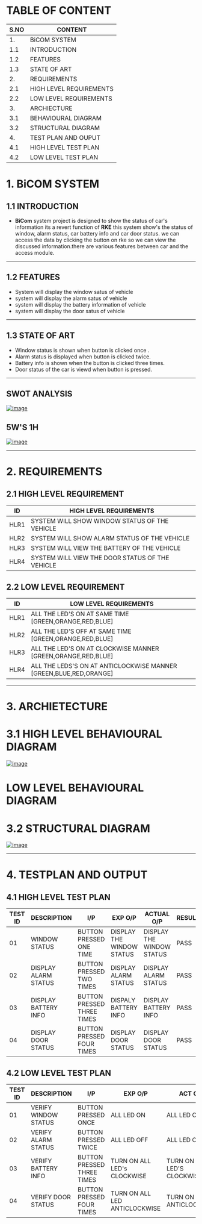 # TABLE OF CONTENT
|S.NO| CONTENT |
|--|-------|
|1.| BiCOM SYSTEM |
|1.1 |INTRODUCTION|
|1.2| FEATURES|
|1.3| STATE OF ART|
|2.| REQUIREMENTS|
| 2.1 |HIGH LEVEL REQUIREMENTS|
|2.2| LOW LEVEL REQUIREMENTS|
|3.| ARCHIECTURE|
|3.1 |BEHAVIOURAL DIAGRAM |
|3.2| STRUCTURAL DIAGRAM|
|4.| TEST PLAN AND OUPUT|
|4.1| HIGH LEVEL TEST PLAN|
|4.2|LOW LEVEL TEST PLAN|

# 1. BiCOM SYSTEM
## 1.1 INTRODUCTION
- **BiCom** system project is designed to show the status of car's information its a revert function of **RKE** this system show's the status of window, alarm status, car battery info and car door status. we can access the data by clicking the button on rke so we can view the discussed information.there are various features between car and the access module.
---
## 1.2 FEATURES
- System will display the window satus of vehicle
- system will display the alarm satus of vehicle 
- system will display the battery information of vehicle 
- system will display the door satus of vehicle 
_______________________
## 1.3 STATE OF ART
* Window status is shown when button is clicked once .
* Alarm status is displayed when button is clicked twice.
* Battery info is shown when the button is clicked three times.
* Door status of the car is viewd when button is pressed.
_______________________________

## SWOT ANALYSIS
[![image](https://www.linkpicture.com/q/Bicom-swot.jpeg)](https://www.linkpicture.com/view.php?img=LPic622bade665943465660021)
## 5W'S 1H
[![image](https://www.linkpicture.com/q/WhatsApp-Image-2022-03-12-at-00.38.36-1.jpeg)](https://www.linkpicture.com/view.php?img=LPic622c66899181d1649726491)
________________________________________
# 2. REQUIREMENTS
## 2.1 HIGH LEVEL REQUIREMENT
| ID | HIGH LEVEL REQUIREMENTS |
| -------- | -------------- |
| HLR1 | SYSTEM WILL SHOW WINDOW STATUS OF THE VEHICLE |
| HLR2 | SYSTEM WILL SHOW ALARM STATUS OF THE VEHICLE |
| HLR3 | SYSTEM WILL VIEW THE BATTERY OF THE VEHICLE |
| HLR4 | SYSTEM WILL VIEW THE DOOR STATUS OF THE VEHICLE |
## 2.2 LOW LEVEL REQUIREMENT
| ID | LOW LEVEL REQUIREMENTS |
| ---|-------------- |
| HLR1 |ALL THE LED'S ON AT SAME TIME [GREEN,ORANGE,RED,BLUE]|
| HLR2 |ALL THE LED'S OFF AT SAME TIME [GREEN,ORANGE,RED,BLUE] |
| HLR3 |ALL THE LED'S ON AT CLOCKWISE MANNER [GREEN,ORANGE,RED,BLUE]|
| HLR4 |ALL THE LEDS'S ON AT ANTICLOCKWISE MANNER [GREEN,BLUE,RED,ORANGE]|
_______________________
# 3. ARCHIETECTURE


# 3.1 HIGH LEVEL BEHAVIOURAL DIAGRAM
[![image](https://www.linkpicture.com/q/FLOW-2.jpeg)](https://www.linkpicture.com/view.php?img=LPic622c3ca9273071100226799)
# LOW LEVEL BEHAVIOURAL DIAGRAM

# 3.2 STRUCTURAL DIAGRAM
[![image](https://www.linkpicture.com/q/FLOW-3.jpeg)](https://www.linkpicture.com/view.php?img=LPic622c3d58b35ca850880104)

_______________________________
# 4. TESTPLAN AND OUTPUT
## 4.1 HIGH LEVEL TEST PLAN

| TEST ID | DESCRIPTION | I/P | EXP O/P | ACTUAL O/P | RESULT|
| --- | --- | --- | --- | --- | ---|
| 01 | WINDOW STATUS | BUTTON PRESSED ONE TIME  | DISPLAY THE WINDOW STATUS | DISPLAY THE WINDOW STATUS  | PASS|
| 02 | DISPLAY ALARM STATUS | BUTTON PRESSED TWO TIMES | DISPLAY ALARM STATUS | DISPLAY ALARM STATUS | PASS|
| 03 | DISPLAY BATTERY INFO | BUTTON PRESSED THREE TIMES | DISPALY BATTERY INFO  | DISPLAY BATTERY INFO |PASS|
| 04 | DISPLAY DOOR STATUS |BUTTON PRESSED FOUR TIMES | DISPLAY DOOR STATUS |DISPLAY DOOR STATUS|PASS|


## 4.2 LOW LEVEL TEST PLAN

| TEST ID | DESCRIPTION| I/P | EXP O/P | ACT O/P | RESULT |
| --- | --- | --- | --- | --- | --- |
| 01 | VERIFY WINDOW STATUS |  BUTTON PRESSED ONCE  | ALL LED ON | ALL LED ON  | PASS|
| 02 | VERIFY ALARM STATUS | BUTTON PRESSED TWICE  | ALL LED OFF | ALL LED OFF | PASS |
| 03 | VERIFY BATTERY INFO | BUTTON PRESSED THREE TIMES| TURN ON ALL LED's CLOCKWISE | TURN ON ALL LED'S CLOCKWISE | PASS|
| 04 | VERIFY DOOR STATUS |BUTTON PRESSED FOUR TIMES | TURN ON ALL LED ANTICLOCKWISE| TURN ON LED's ANTICLOCKWISE | PASS|


